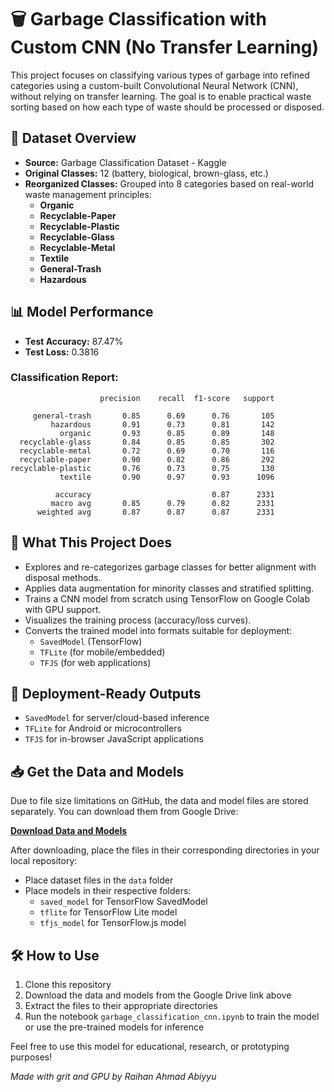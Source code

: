 # 🗑️ Garbage Classification with Custom CNN (No Transfer Learning)

This project focuses on classifying various types of garbage into refined categories using a custom-built Convolutional Neural Network (CNN), without relying on transfer learning. The goal is to enable practical waste sorting based on how each type of waste should be processed or disposed.

## 📂 Dataset Overview

* **Source:** Garbage Classification Dataset - Kaggle
* **Original Classes:** 12 (battery, biological, brown-glass, etc.)
* **Reorganized Classes:** Grouped into 8 categories based on real-world waste management principles:
   * **Organic**
   * **Recyclable-Paper**
   * **Recyclable-Plastic**
   * **Recyclable-Glass**
   * **Recyclable-Metal**
   * **Textile**
   * **General-Trash**
   * **Hazardous**

## 📊 Model Performance

* **Test Accuracy:** 87.47%
* **Test Loss:** 0.3816

### Classification Report:
```
                    precision    recall  f1-score   support

     general-trash       0.85      0.69      0.76       105
         hazardous       0.91      0.73      0.81       142
           organic       0.93      0.85      0.89       148
  recyclable-glass       0.84      0.85      0.85       302
  recyclable-metal       0.72      0.69      0.70       116
  recyclable-paper       0.90      0.82      0.86       292
recyclable-plastic       0.76      0.73      0.75       130
           textile       0.90      0.97      0.93      1096

          accuracy                           0.87      2331
         macro avg       0.85      0.79      0.82      2331
      weighted avg       0.87      0.87      0.87      2331
```

## 🔧 What This Project Does

* Explores and re-categorizes garbage classes for better alignment with disposal methods.
* Applies data augmentation for minority classes and stratified splitting.
* Trains a CNN model from scratch using TensorFlow on Google Colab with GPU support.
* Visualizes the training process (accuracy/loss curves).
* Converts the trained model into formats suitable for deployment:
   * `SavedModel` (TensorFlow)
   * `TFLite` (for mobile/embedded)
   * `TFJS` (for web applications)

## 🚀 Deployment-Ready Outputs

* `SavedModel` for server/cloud-based inference
* `TFLite` for Android or microcontrollers
* `TFJS` for in-browser JavaScript applications

## 📥 Get the Data and Models

Due to file size limitations on GitHub, the data and model files are stored separately. You can download them from Google Drive:

**[Download Data and Models](https://drive.google.com/drive/folders/1iVK8042tgK8rKQYBYIr4s_DhBwuMNIV0?usp=sharing)**

After downloading, place the files in their corresponding directories in your local repository:
- Place dataset files in the `data` folder
- Place models in their respective folders:
  - `saved_model` for TensorFlow SavedModel
  - `tflite` for TensorFlow Lite model
  - `tfjs_model` for TensorFlow.js model

## 🛠️ How to Use

1. Clone this repository
2. Download the data and models from the Google Drive link above
3. Extract the files to their appropriate directories
4. Run the notebook `garbage_classification_cnn.ipynb` to train the model or use the pre-trained models for inference

Feel free to use this model for educational, research, or prototyping purposes!

*Made with grit and GPU by Raihan Ahmad Abiyyu*
